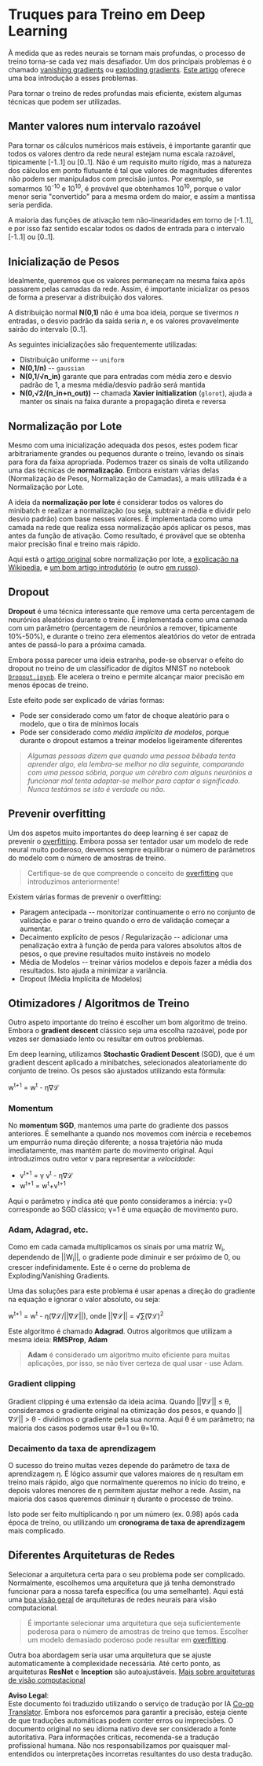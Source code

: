 <!--
CO_OP_TRANSLATOR_METADATA:
{
  "original_hash": "ae074cd940fc2f4dc24fc07b66ccbd99",
  "translation_date": "2025-08-24T09:01:14+00:00",
  "source_file": "lessons/4-ComputerVision/08-TransferLearning/TrainingTricks.md",
  "language_code": "pt"
}
-->
# Truques para Treino em Deep Learning

À medida que as redes neurais se tornam mais profundas, o processo de treino torna-se cada vez mais desafiador. Um dos principais problemas é o chamado [vanishing gradients](https://en.wikipedia.org/wiki/Vanishing_gradient_problem) ou [exploding gradients](https://deepai.org/machine-learning-glossary-and-terms/exploding-gradient-problem#:~:text=Exploding%20gradients%20are%20a%20problem,updates%20are%20small%20and%20controlled.). [Este artigo](https://towardsdatascience.com/the-vanishing-exploding-gradient-problem-in-deep-neural-networks-191358470c11) oferece uma boa introdução a esses problemas.

Para tornar o treino de redes profundas mais eficiente, existem algumas técnicas que podem ser utilizadas.

## Manter valores num intervalo razoável

Para tornar os cálculos numéricos mais estáveis, é importante garantir que todos os valores dentro da rede neural estejam numa escala razoável, tipicamente [-1..1] ou [0..1]. Não é um requisito muito rígido, mas a natureza dos cálculos em ponto flutuante é tal que valores de magnitudes diferentes não podem ser manipulados com precisão juntos. Por exemplo, se somarmos 10<sup>-10</sup> e 10<sup>10</sup>, é provável que obtenhamos 10<sup>10</sup>, porque o valor menor seria "convertido" para a mesma ordem do maior, e assim a mantissa seria perdida.

A maioria das funções de ativação tem não-linearidades em torno de [-1..1], e por isso faz sentido escalar todos os dados de entrada para o intervalo [-1..1] ou [0..1].

## Inicialização de Pesos

Idealmente, queremos que os valores permaneçam na mesma faixa após passarem pelas camadas da rede. Assim, é importante inicializar os pesos de forma a preservar a distribuição dos valores.

A distribuição normal **N(0,1)** não é uma boa ideia, porque se tivermos *n* entradas, o desvio padrão da saída seria *n*, e os valores provavelmente sairão do intervalo [0..1].

As seguintes inicializações são frequentemente utilizadas:

 * Distribuição uniforme -- `uniform`
 * **N(0,1/n)** -- `gaussian`
 * **N(0,1/√n_in)** garante que para entradas com média zero e desvio padrão de 1, a mesma média/desvio padrão será mantida
 * **N(0,√2/(n_in+n_out))** -- chamada **Xavier initialization** (`glorot`), ajuda a manter os sinais na faixa durante a propagação direta e reversa

## Normalização por Lote

Mesmo com uma inicialização adequada dos pesos, estes podem ficar arbitrariamente grandes ou pequenos durante o treino, levando os sinais para fora da faixa apropriada. Podemos trazer os sinais de volta utilizando uma das técnicas de **normalização**. Embora existam várias delas (Normalização de Pesos, Normalização de Camadas), a mais utilizada é a Normalização por Lote.

A ideia da **normalização por lote** é considerar todos os valores do minibatch e realizar a normalização (ou seja, subtrair a média e dividir pelo desvio padrão) com base nesses valores. É implementada como uma camada na rede que realiza essa normalização após aplicar os pesos, mas antes da função de ativação. Como resultado, é provável que se obtenha maior precisão final e treino mais rápido.

Aqui está o [artigo original](https://arxiv.org/pdf/1502.03167.pdf) sobre normalização por lote, a [explicação na Wikipedia](https://en.wikipedia.org/wiki/Batch_normalization), e [um bom artigo introdutório](https://towardsdatascience.com/batch-normalization-in-3-levels-of-understanding-14c2da90a338) (e outro [em russo](https://habrahabr.ru/post/309302/)).

## Dropout

**Dropout** é uma técnica interessante que remove uma certa percentagem de neurónios aleatórios durante o treino. É implementada como uma camada com um parâmetro (percentagem de neurónios a remover, tipicamente 10%-50%), e durante o treino zera elementos aleatórios do vetor de entrada antes de passá-lo para a próxima camada.

Embora possa parecer uma ideia estranha, pode-se observar o efeito do dropout no treino de um classificador de dígitos MNIST no notebook [`Dropout.ipynb`](../../../../../lessons/4-ComputerVision/08-TransferLearning/Dropout.ipynb). Ele acelera o treino e permite alcançar maior precisão em menos épocas de treino.

Este efeito pode ser explicado de várias formas:

 * Pode ser considerado como um fator de choque aleatório para o modelo, que o tira de mínimos locais
 * Pode ser considerado como *média implícita de modelos*, porque durante o dropout estamos a treinar modelos ligeiramente diferentes

> *Algumas pessoas dizem que quando uma pessoa bêbada tenta aprender algo, ela lembra-se melhor no dia seguinte, comparando com uma pessoa sóbria, porque um cérebro com alguns neurónios a funcionar mal tenta adaptar-se melhor para captar o significado. Nunca testámos se isto é verdade ou não.*

## Prevenir overfitting

Um dos aspetos muito importantes do deep learning é ser capaz de prevenir o [overfitting](../../3-NeuralNetworks/05-Frameworks/Overfitting.md). Embora possa ser tentador usar um modelo de rede neural muito poderoso, devemos sempre equilibrar o número de parâmetros do modelo com o número de amostras de treino.

> Certifique-se de que compreende o conceito de [overfitting](../../3-NeuralNetworks/05-Frameworks/Overfitting.md) que introduzimos anteriormente!

Existem várias formas de prevenir o overfitting:

 * Paragem antecipada -- monitorizar continuamente o erro no conjunto de validação e parar o treino quando o erro de validação começar a aumentar.
 * Decaimento explícito de pesos / Regularização -- adicionar uma penalização extra à função de perda para valores absolutos altos de pesos, o que previne resultados muito instáveis no modelo
 * Média de Modelos -- treinar vários modelos e depois fazer a média dos resultados. Isto ajuda a minimizar a variância.
 * Dropout (Média Implícita de Modelos)

## Otimizadores / Algoritmos de Treino

Outro aspeto importante do treino é escolher um bom algoritmo de treino. Embora o **gradient descent** clássico seja uma escolha razoável, pode por vezes ser demasiado lento ou resultar em outros problemas.

Em deep learning, utilizamos **Stochastic Gradient Descent** (SGD), que é um gradient descent aplicado a minibatches, selecionados aleatoriamente do conjunto de treino. Os pesos são ajustados utilizando esta fórmula:

w<sup>t+1</sup> = w<sup>t</sup> - η∇ℒ

### Momentum

No **momentum SGD**, mantemos uma parte do gradiente dos passos anteriores. É semelhante a quando nos movemos com inércia e recebemos um empurrão numa direção diferente; a nossa trajetória não muda imediatamente, mas mantém parte do movimento original. Aqui introduzimos outro vetor v para representar a *velocidade*:

* v<sup>t+1</sup> = γ v<sup>t</sup> - η∇ℒ
* w<sup>t+1</sup> = w<sup>t</sup>+v<sup>t+1</sup>

Aqui o parâmetro γ indica até que ponto consideramos a inércia: γ=0 corresponde ao SGD clássico; γ=1 é uma equação de movimento puro.

### Adam, Adagrad, etc.

Como em cada camada multiplicamos os sinais por uma matriz W<sub>i</sub>, dependendo de ||W<sub>i</sub>||, o gradiente pode diminuir e ser próximo de 0, ou crescer indefinidamente. Este é o cerne do problema de Exploding/Vanishing Gradients.

Uma das soluções para este problema é usar apenas a direção do gradiente na equação e ignorar o valor absoluto, ou seja:

w<sup>t+1</sup> = w<sup>t</sup> - η(∇ℒ/||∇ℒ||), onde ||∇ℒ|| = √∑(∇ℒ)<sup>2</sup>

Este algoritmo é chamado **Adagrad**. Outros algoritmos que utilizam a mesma ideia: **RMSProp**, **Adam**

> **Adam** é considerado um algoritmo muito eficiente para muitas aplicações, por isso, se não tiver certeza de qual usar - use Adam.

### Gradient clipping

Gradient clipping é uma extensão da ideia acima. Quando ||∇ℒ|| ≤ θ, consideramos o gradiente original na otimização dos pesos, e quando ||∇ℒ|| > θ - dividimos o gradiente pela sua norma. Aqui θ é um parâmetro; na maioria dos casos podemos usar θ=1 ou θ=10.

### Decaimento da taxa de aprendizagem

O sucesso do treino muitas vezes depende do parâmetro de taxa de aprendizagem η. É lógico assumir que valores maiores de η resultam em treino mais rápido, algo que normalmente queremos no início do treino, e depois valores menores de η permitem ajustar melhor a rede. Assim, na maioria dos casos queremos diminuir η durante o processo de treino.

Isto pode ser feito multiplicando η por um número (ex. 0.98) após cada época de treino, ou utilizando um **cronograma de taxa de aprendizagem** mais complicado.

## Diferentes Arquiteturas de Redes

Selecionar a arquitetura certa para o seu problema pode ser complicado. Normalmente, escolhemos uma arquitetura que já tenha demonstrado funcionar para a nossa tarefa específica (ou uma semelhante). Aqui está uma [boa visão geral](https://www.topbots.com/a-brief-history-of-neural-network-architectures/) de arquiteturas de redes neurais para visão computacional.

> É importante selecionar uma arquitetura que seja suficientemente poderosa para o número de amostras de treino que temos. Escolher um modelo demasiado poderoso pode resultar em [overfitting](../../3-NeuralNetworks/05-Frameworks/Overfitting.md).

Outra boa abordagem seria usar uma arquitetura que se ajuste automaticamente à complexidade necessária. Até certo ponto, as arquiteturas **ResNet** e **Inception** são autoajustáveis. [Mais sobre arquiteturas de visão computacional](../07-ConvNets/CNN_Architectures.md)

**Aviso Legal**:  
Este documento foi traduzido utilizando o serviço de tradução por IA [Co-op Translator](https://github.com/Azure/co-op-translator). Embora nos esforcemos para garantir a precisão, esteja ciente de que traduções automáticas podem conter erros ou imprecisões. O documento original no seu idioma nativo deve ser considerado a fonte autoritativa. Para informações críticas, recomenda-se a tradução profissional humana. Não nos responsabilizamos por quaisquer mal-entendidos ou interpretações incorretas resultantes do uso desta tradução.